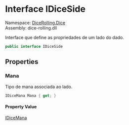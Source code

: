 # <a id="DiceRolling_Dice_IDiceSide"></a> Interface IDiceSide

Namespace: [DiceRolling.Dice](DiceRolling.Dice.md)  
Assembly: dice\-rolling.dll  

Interface que define as propriedades de um lado do dado.

```csharp
public interface IDiceSide
```

## Properties

### <a id="DiceRolling_Dice_IDiceSide_Mana"></a> Mana

Tipo de mana associada ao lado.

```csharp
IDiceMana Mana { get; }
```

#### Property Value

 [IDiceMana](DiceRolling.Dice.IDiceMana.md)

